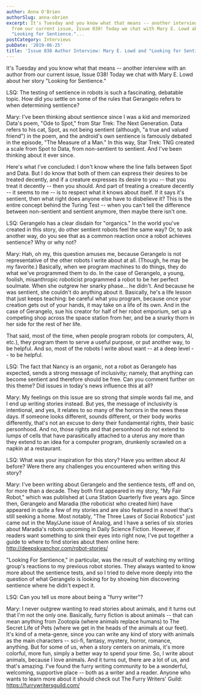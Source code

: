 ```yaml
---
author: Anna O'Brien
authorSlug: anna-obrien
excerpt: It's Tuesday and you know what that means -- another interview with an author
  from our current issue, Issue 038! Today we chat with Mary E. Lowd about her story
  "Looking for Sentience."...
postCategory: Interviews
pubDate: '2019-06-25'
title: 'Issue 038 Author Interview: Mary E. Lowd and "Looking for Sentience"'
---
```

It's Tuesday and you know what that means -- another interview with an author from our current issue, Issue 038! Today we chat with Mary E. Lowd about her story "Looking for Sentience."

LSQ: The testing of sentience in robots is such a fascinating, debatable topic. How did you settle on some of the rules that Gerangelo refers to when determining sentience?

Mary: I've been thinking about sentience since I was a kid and memorized Data's poem, "Ode to Spot," from Star Trek: The Next Generation. Data refers to his cat, Spot, as not being sentient (although, "a true and valued friend") in the poem, and the android's own sentience is famously debated in the episode, "The Measure of a Man." In this way, Star Trek: TNG created a scale from Spot to Data, from non-sentient to sentient. And I've been thinking about it ever since.

Here's what I've concluded: I don't know where the line falls between Spot and Data. But I do know that both of them can express their desires to be treated decently, and if a creature expresses its desire to you -- that you treat it decently -- then you should. And part of treating a creature decently -- it seems to me -- is to respect what it knows about itself. If it says it's sentient, then what right does anyone else have to disbelieve it? This is the entire concept behind the Turing Test -- when you can't tell the difference between non-sentient and sentient anymore, then maybe there isn't one.

LSQ: Gerangelo has a clear disdain for "organics." In the world you've created in this story, do other sentient robots feel the same way? Or, to ask another way, do you see that as a common reaction once a robot achieves sentience? Why or why not?

Mary: Hah, oh my, this question amuses me, because Gerangelo is not representative of the other robots I write about at all. (Though, he may be my favorite.) Basically, when we program machines to do things, they do what we've programmed them to do. In the case of Gerangelo, a young, foolish, misanthropic roboticist programmed a robot to be her perfect soulmate. When she outgrew her snarky phase... he didn't. And because he was sentient, she couldn't do anything about it. Basically, he's a life lesson that just keeps teaching: be careful what you program, because once your creation gets out of your hands, it may take on a life of its own. And in the case of Gerangelo, sue his creator for half of her robot emporium, set up a competing shop across the space station from her, and be a snarky thorn in her side for the rest of her life.

That said, most of the time, when people program robots (or computers, AI, etc.), they program them to serve a useful purpose, or put another way, to be helpful. And so, most of the robots I write about want -- at a deep level -- to be helpful.

LSQ: The fact that Nancy is an organic, not a robot as Gerangelo has expected, sends a strong message of inclusivity; namely, that anything can become sentient and therefore should be free. Can you comment further on this theme? Did issues in today's news influence this at all?

Mary: My feelings on this issue are so strong that simple words fail me, and I end up writing stories instead. But yes, the message of inclusivity is intentional, and yes, it relates to so many of the horrors in the news these days. If someone looks different, sounds different, or their body works differently, that's not an excuse to deny their fundamental rights, their basic personhood. And no, those rights and that personhood do not extend to lumps of cells that have parasitically attached to a uterus any more than they extend to an idea for a computer program, drunkenly scrawled on a napkin at a restaurant.

LSQ: What was your inspiration for this story? Have you written about AI before? Were there any challenges you encountered when writing this story?

Mary: I've been writing about Gerangelo and the sentience tests, off and on, for more than a decade. They both first appeared in my story, "My Fair Robot," which was published at Luna Station Quarterly five years ago. Since then, Gerangelo and Maradia (the roboticist who created him) have appeared in quite a few of my stories and are also featured in a novel that's still seeking a home. Most notably, "The Three Laws of Social Robotics" just came out in the May/June issue of Analog, and I have a series of six stories about Maradia's robots upcoming in Daily Science Fiction. However, if readers want something to sink their eyes into right now, I've put together a guide to where to find stories about them online here:  http://deepskyanchor.com/robot-stories/

"Looking For Sentience," in particular, was the result of watching my writing group's reactions to my previous robot stories. They always wanted to know more about the sentience tests, and so I tried to delve more deeply into the question of what Gerangelo is looking for by showing him discovering sentience where he didn't expect it.

LSQ: Can you tell us more about being a "furry writer"?

Mary: I never outgrew wanting to read stories about animals, and it turns out that I'm not the only one. Basically, furry fiction is about animals -- that can mean anything from Zootopia (where animals replace humans) to The Secret Life of Pets (where we get in the heads of the animals at our feet). It's kind of a meta-genre, since you can write any kind of story with animals as the main characters -- sci-fi, fantasy, mystery, horror, romance, anything. But for some of us, when a story centers on animals, it's more colorful, more fun, simply a better way to spend your time. So, I write about animals, because I love animals. And it turns out, there are a lot of us, and that's amazing. I've found the furry writing community to be a wonderful, welcoming, supportive place -- both as a writer and a reader. Anyone who wants to learn more about it should check out The Furry Writers' Guild:  https://furrywritersguild.com/